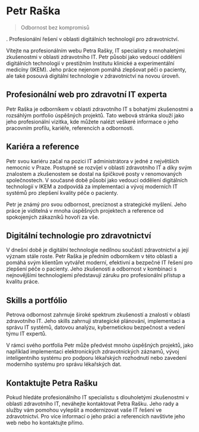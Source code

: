 # Petr Raška

> Odbornost bez kompromisů

. Profesionální řešení v oblasti
digitálních technologií pro zdravotnictví.

Vítejte na profesionálním webu Petra Rašky, IT specialisty s mnohaletými zkušenostmi v oblasti zdravotního IT. Petr působí jako vedoucí oddělení digitálních technologií v prestižním Institutu klinické a experimentální medicíny (IKEM). Jeho práce nejenom pomáhá zlepšovat péči o pacienty, ale také posouvá digitální technologie v zdravotnictví na novou úroveň.

## Profesionální web pro zdravotní IT experta

Petr Raška je odborníkem v oblasti zdravotního IT s bohatými zkušenostmi a rozsáhlým portfolio úspěšných projektů. Tato webová stránka slouží jako jeho profesionální vizitka, kde můžete nalézt veškeré informace o jeho pracovním profilu, kariéře, referencích a odbornosti.

## Kariéra a reference

Petr svou kariéru začal na pozici IT administrátora v jedné z největších nemocnic v Praze. Postupně se rozvíjel v oblasti zdravotního IT a díky svým znalostem a zkušenostem se dostal na špičkové posty v renomovaných společnostech. V současné době působí jako vedoucí oddělení digitálních technologií v IKEM a zodpovídá za implementaci a vývoj moderních IT systémů pro zlepšení kvality péče o pacienty.

Petr je známý pro svou odbornost, preciznost a strategické myšlení. Jeho práce je viditelná v mnoha úspěšných projektech a reference od spokojených zákazníků hovoří za vše.

## Digitální technologie pro zdravotnictví

V dnešní době je digitální technologie nedílnou součástí zdravotnictví a její význam stále roste. Petr Raška je předním odborníkem v této oblasti a pomáhá svým klientům vytvářet moderní, efektivní a bezpečné IT řešení pro zlepšení péče o pacienty. Jeho zkušenosti a odbornost v kombinaci s nejnovějšími technologiemi představují záruku pro profesionální přístup a kvalitu práce.

## Skills a portfólio

Petrova odbornost zahrnuje široké spektrum zkušeností a znalostí v oblasti zdravotního IT. Jeho skills zahrnují strategické plánování, implementaci a správu IT systémů, datovou analýzu, kybernetickou bezpečnost a vedení týmu IT expertů.

V rámci svého portfolia Petr může předvést mnoho úspěšných projektů, jako například implementaci elektronických zdravotnických záznamů, vývoj inteligentního systému pro podporu lékařských rozhodnutí nebo zavedení moderního systému pro správu lékařských dat.

## Kontaktujte Petra Rašku

Pokud hledáte profesionálního IT specialistu s dlouholetými zkušenostmi v oblasti zdravotního IT, neváhejte kontaktovat Petra Rašku. Jeho rady a služby vám pomohou vylepšit a modernizovat vaše IT řešení ve zdravotnictví. Pro více informací o jeho práci a referencích navštivte jeho web nebo ho kontaktujte přímo. 